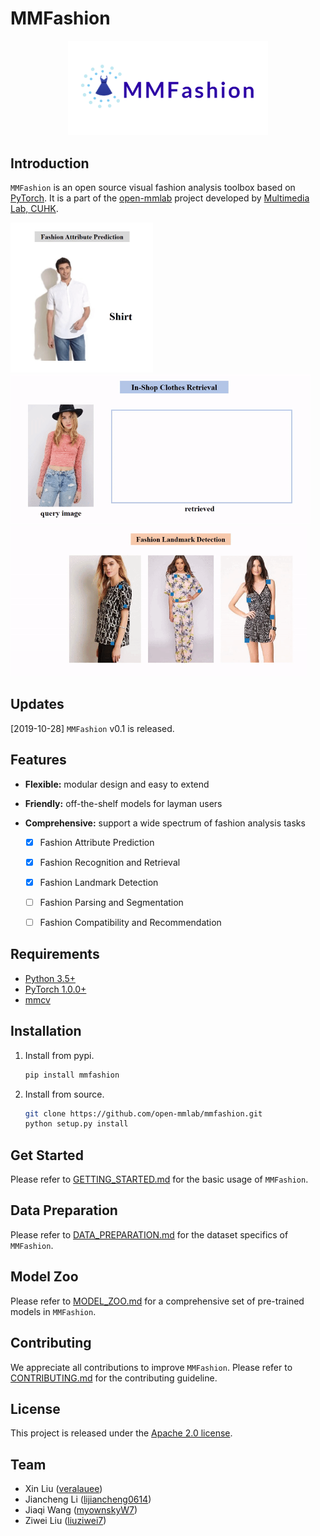 # MMFashion

<p align="center">
    <img src='./misc/logo_mmfashion.png' width=320>
</p>


## Introduction

`MMFashion` is an open source visual fashion analysis toolbox based on [PyTorch](https://pytorch.org/). It is a part of the [open-mmlab](https://github.com/open-mmlab) project developed by [Multimedia Lab, CUHK](http://mmlab.ie.cuhk.edu.hk/).

<p align="left">
    <img src='./misc/demo_attribute.gif' height=240>
    <img src='./misc/demo_retrieval.gif' height=240>
    <img src='./misc/demo_landmark.gif' height=240>
</p>


## Updates
[2019-10-28] `MMFashion` v0.1 is released.


## Features
- **Flexible:** modular design and easy to extend
- **Friendly:** off-the-shelf models for layman users
- **Comprehensive:** support a wide spectrum of fashion analysis tasks

    - [x] Fashion Attribute Prediction
    - [x] Fashion Recognition and Retrieval
    - [x] Fashion Landmark Detection
    - [ ] Fashion Parsing and Segmentation
    - [ ] Fashion Compatibility and Recommendation


## Requirements

- [Python 3.5+](https://www.python.org/)
- [PyTorch 1.0.0+](https://pytorch.org/)
- [mmcv](https://github.com/open-mmlab/mmcv)


## Installation

1. Install from pypi.

    ```bash
    pip install mmfashion
    ```

2. Install from source.

    ```bash
    git clone https://github.com/open-mmlab/mmfashion.git
    python setup.py install
    ```


## Get Started
Please refer to [GETTING_STARTED.md](docs/GETTING_STARTED.md) for the basic usage of `MMFashion`.


## Data Preparation
Please refer to [DATA_PREPARATION.md](docs/DATA_PREPARATION.md) for the dataset specifics of `MMFashion`.


## Model Zoo
Please refer to [MODEL_ZOO.md](docs/MODEL_ZOO.md) for a comprehensive set of pre-trained models in `MMFashion`.


## Contributing

We appreciate all contributions to improve `MMFashion`. Please refer to [CONTRIBUTING.md](docs/CONTRIBUTING.md) for the contributing guideline.


## License
This project is released under the [Apache 2.0 license](LICENSE).


## Team

* Xin Liu ([veralauee](https://github.com/veralauee))
* Jiancheng Li ([lijiancheng0614](https://github.com/lijiancheng0614))
* Jiaqi Wang ([myownskyW7](https://github.com/myownskyW7))
* Ziwei Liu ([liuziwei7](https://github.com/liuziwei7))
